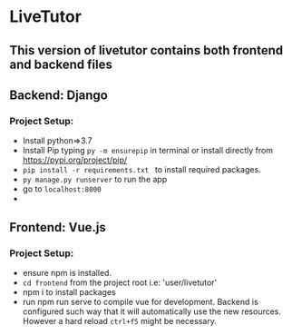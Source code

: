 # LiveTutor

## This version of livetutor contains both frontend and backend files

## Backend: Django

### Project Setup:

- Install python=>3.7
- Install Pip typing `py -m ensurepip` in terminal or install directly from https://pypi.org/project/pip/
- `pip install -r requirements.txt ` to install required packages.
- `py manage.py runserver` to run the app
- go to `localhost:8000`
-

## Frontend: Vue.js

### Project Setup:

- ensure npm is installed.
- `cd frontend` from the project root i.e: 'user/livetutor'
- npm i to install packages
- run npm run serve to compile vue for development. Backend is configured such way that it will automatically use the new resources. However a hard reload `ctrl+f5` might be necessary.
